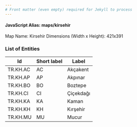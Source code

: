 ```yaml
---
# Front matter (even empty) required for Jekyll to process
---
```


#### JavaScript Alias: maps/kirsehir

Map Name: Kirsehir
Dimensions (Width x Height): 421x391





### List of Entities

 Id | Short label | Label
---|---|---
TR.KH.AC|AC|Akçakent
TR.KH.AP|AP|Akpınar
TR.KH.BO|BO|Boztepe
TR.KH.CI|CI|Çiçekdağı
TR.KH.KA|KA|Kaman
TR.KH.KH|KH|Kırşehir
TR.KH.MU|MU|Mucur